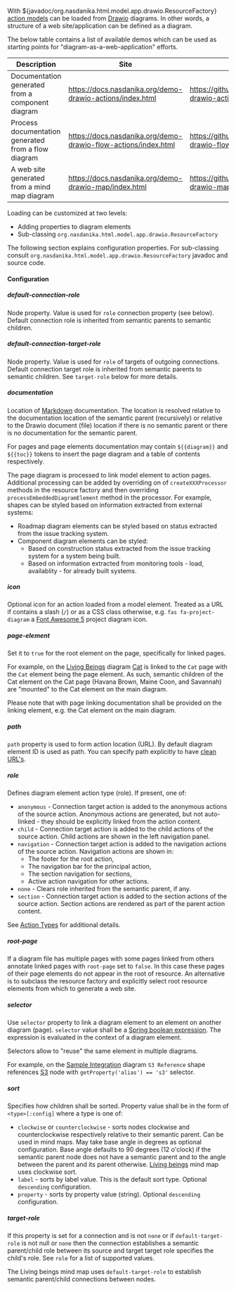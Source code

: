
With ${javadoc/org.nasdanika.html.model.app.drawio.ResourceFactory} [action models](../model/index.html) can be loaded from [Drawio](https://www.diagrams.net/) diagrams.
In other words, a structure of a web site/application can be defined as a diagram. 

The below table contains a list of available demos which can be used as starting points for "diagram-as-a-web-application" efforts.

Description | Site | Sources 
----------- | ---- | -------
Documentation generated from a component diagram | https://docs.nasdanika.org/demo-drawio-actions/index.html | https://github.com/Nasdanika/demo-drawio-actions
Process documentation generated from a flow diagram | https://docs.nasdanika.org/demo-drawio-flow-actions/index.html | https://github.com/Nasdanika/demo-drawio-flow-actions
A web site generated from a mind map diagram | https://docs.nasdanika.org/demo-drawio-map/index.html | https://github.com/Nasdanika/demo-drawio-map

Loading can be customized at two levels:

* Adding properties to diagram elements
* Sub-classing ``org.nasdanika.html.model.app.drawio.ResourceFactory``

The following section explains configuration properties. For sub-classing consult ``org.nasdanika.html.model.app.drawio.ResourceFactory`` javadoc and source code.

#### Configuration

##### default-connection-role

Node property. 
Value is used for ``role`` connection property (see below). 
Default connection role is inherited from semantic parents to semantic children.

##### default-connection-target-role

Node property. Value is used for ``role`` of targets of outgoing connections. 
Default connection target role is inherited from semantic parents to semantic children.
See ``target-role`` below for more details.

##### documentation

Location of [Markdown](/modules/core/modules/exec/modules/model/content/Markdown.html) documentation.
The location is resolved relative to the documentation location of the semantic parent (recursively) or relative to the Drawio document (file) location if there is no semantic parent or there is no documentation for the semantic parent.

For pages and page elements documentation may contain ``${{diagram}}`` and ``${{toc}}`` tokens to insert the page diagram and a table of contents respectively. 

The page diagram is processed to link model element to action pages.
Additional processing can be added by overriding on of ``createXXXProcessor`` methods in the resource factory and then overriding ``processEmbeddedDiagramElement`` method in the processor.
For example, shapes can be styled based on information extracted from external systems:

* Roadmap diagram elements can be styled based on status extracted from the issue tracking system.
* Component diagram elements can be styled:
    * Based on construction status extracted from the issue tracking system for a system being built.
    * Based on information extracted from monitoring tools - load, availablity - for already built systems.

##### icon

Optional icon for an action loaded from a model element. Treated as a URL if contains a slash (``/``) or as a CSS class otherwise, e.g. ``fas fa-project-diagram`` a [Font Awesome 5](https://fontawesome.com/v5/search) project diagram icon.

##### page-element

Set it to ``true`` for the root element on the page, specifically for linked pages. 

For example, on the [Living Beings](https://docs.nasdanika.org/demo-drawio-map/) diagram [Cat](https://docs.nasdanika.org/demo-drawio-map/children/1350/children/1369/index.html) is linked to the ``Cat`` page with the ``Cat`` element being the page element.
As such, semantic children of the Cat element on the Cat page (Havana Brown, Maine Coon, and Savannah) are "mounted" to the Cat element on the main diagram.   

Please note that with page linking documentation shall be provided on the linking element, e.g. the Cat element on the main diagram.

##### path

``path`` property is used to form action location (URL). By default diagram element ID is used as path. You can specify path explicitly to have [clean URL's](https://en.wikipedia.org/wiki/Clean_URL).

##### role

Defines diagram element action type (role).
If present, one of:

* ``anonymous`` - Connection target action is added to the anonymous actions of the source action. Anonymous actions are generated, but not auto-linked - they should be explicitly linked from the action content.
* ``child`` - Connection target action is added to the child actions of the source action. Child actions are shown in the left navigation panel.
* ``navigation`` - Connection target action is added to the navigation actions of the source action. Navigation actions are shown in:
    * The footer for the root action, 
    * The navigation bar for the principal action, 
    * The section navigation for sections,
    * Active action navigation for other actions.
* ``none`` - Clears role inherited from the semantic parent, if any.
* ``section`` - Connection target action is added to the section actions of the source action. Section actions are rendered as part of the parent action content.

See [Action Types](../model/index.html#action-types) for additional details.

##### root-page

If a diagram file has multiple pages with some pages linked from others annotate linked pages with ``root-page`` set to ``false``.
In this case these pages of their page elements do not appear in the root of resource.
An alternative is to subclass the resource factory and explicitly select root resource elements from which to generate a web site.

##### selector

Use ``selector`` property to link a diagram element to an element on another diagram (page).
``selector`` value shall be a [Spring boolean expression](https://docs.spring.io/spring-framework/docs/5.3.22/reference/html/core.html#expressions).
The expression is evaluated in the context of a diagram element. 

Selectors allow to "reuse" the same element in multiple diagrams.

For example, on the [Sample Integration](https://docs.nasdanika.org/demo-drawio-actions/children/218O8zdIhuJC0JnV0giS-1/children/218O8zdIhuJC0JnV0giS-2/index.html) diagram ``S3 Reference`` shape references [S3](https://docs.nasdanika.org/demo-drawio-actions/children/UEzPUAAOIrF-is8g5C7q-175/children/s3/index.html) node with ``getProperty('alias') == 's3'`` selector.

##### sort

Specifies how children shall be sorted. 
Property value shall be in the form of ``<type>[:config]`` where a type is one of:

* ``clockwise`` or ``counterclockwise`` - sorts nodes clockwise and counterclockwise respectively relative to their semantic parent. Can be used in mind maps. May take base angle in degrees as optional configuration. Base angle defaults to 90 degrees (12 o'clock) if the semantic parent node does not have a semantic parent and to the angle between the parent and its parent otherwise. [Living beings](https://docs.nasdanika.org/demo-drawio-map/) mind map uses clockwise sort.
* ``label`` - sorts by label value. This is the default sort type. Optional ``descending`` configuration.
* ``property`` - sorts by property value (string). Optional ``descending`` configuration.
 
##### target-role

If this property is set for a connection and is not ``none`` or if ``default-target-role`` is not null or ``none`` then the connection establishes a semantic parent/child role between its source and target target role specifies the child's role.
See ``role`` for a list of supported values.

The Living beings mind map uses ``default-target-role`` to establish semantic parent/child connections between nodes.

